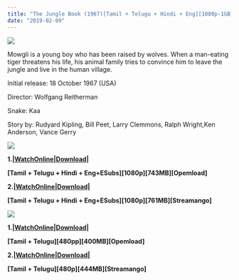 ```yaml
---
title: "The Jungle Book (1967)[Tamil + Telugu + Hindi + Eng][1080p-1GB][480p-400MB]"
date: "2019-02-09"
---
```


[![](https://www.gstatic.com/tv/thumb/v22vodart/55309/p55309_v_v8_ab.jpg)](http://www.gstatic.com/tv/thumb/v22vodart/55309/p55309_v_v8_ab.jpg)

Mowgli is a young boy who has been raised by wolves. When a man-eating tiger threatens his life, his animal family tries to convince him to leave the jungle and live in the human village.

Initial release: 18 October 1967 (USA)

Director: Wolfgang Reitherman

Snake: Kaa

Story by: Rudyard Kipling, Bill Peet, Larry Clemmons, Ralph Wright,Ken Anderson, Vance Gerry

[![](https://thumb.oloadcdn.net/splash/38JXTJT26tg/14SbsYR_XWE.jpg)](https://openload.co/f/38JXTJT26tg/www.Tamilcartoontv.blogspot.com_-_The_Jungle_Book_{7cef396fa903dffab2382e8bc80965065ad0174c8eee63d5f3956c33ffbf8496}281967{7cef396fa903dffab2382e8bc80965065ad0174c8eee63d5f3956c33ffbf8496}29{7cef396fa903dffab2382e8bc80965065ad0174c8eee63d5f3956c33ffbf8496}5B1080p_-_BDRip_-_{7cef396fa903dffab2382e8bc80965065ad0174c8eee63d5f3956c33ffbf8496}5BTamil_{7cef396fa903dffab2382e8bc80965065ad0174c8eee63d5f3956c33ffbf8496}2B_Telugu_{7cef396fa903dffab2382e8bc80965065ad0174c8eee63d5f3956c33ffbf8496}2B_Hindi_{7cef396fa903dffab2382e8bc80965065ad0174c8eee63d5f3956c33ffbf8496}2B_Eng{7cef396fa903dffab2382e8bc80965065ad0174c8eee63d5f3956c33ffbf8496}5D_-_x264_-_1.3GB_-_ESubs{7cef396fa903dffab2382e8bc80965065ad0174c8eee63d5f3956c33ffbf8496}5D.mkv.mp4)

**1.|[WatchOnline|Download](https://openload.co/f/38JXTJT26tg/www.Tamilcartoontv.blogspot.com_-_The_Jungle_Book_{7cef396fa903dffab2382e8bc80965065ad0174c8eee63d5f3956c33ffbf8496}281967{7cef396fa903dffab2382e8bc80965065ad0174c8eee63d5f3956c33ffbf8496}29{7cef396fa903dffab2382e8bc80965065ad0174c8eee63d5f3956c33ffbf8496}5B1080p_-_BDRip_-_{7cef396fa903dffab2382e8bc80965065ad0174c8eee63d5f3956c33ffbf8496}5BTamil_{7cef396fa903dffab2382e8bc80965065ad0174c8eee63d5f3956c33ffbf8496}2B_Telugu_{7cef396fa903dffab2382e8bc80965065ad0174c8eee63d5f3956c33ffbf8496}2B_Hindi_{7cef396fa903dffab2382e8bc80965065ad0174c8eee63d5f3956c33ffbf8496}2B_Eng{7cef396fa903dffab2382e8bc80965065ad0174c8eee63d5f3956c33ffbf8496}5D_-_x264_-_1.3GB_-_ESubs{7cef396fa903dffab2382e8bc80965065ad0174c8eee63d5f3956c33ffbf8496}5D.mkv.mp4)|**

**\[Tamil + Telugu + Hindi + Eng+ESubs\]\[1080p\]\[743MB\]\[Opemload\]**

**2.|[WatchOnline|Download](https://streamango.com/f/mslppfdaomeamdla/www_Tamilcartoontv_blogspot_com_-_The_Jungle_Book_1967_1080p_-_BDRip_-_Tamil_Telugu_Hindi_Eng_-_x264_-_1_3GB_-_ESubs_mkv_mp4)|**

**\[Tamil + Telugu + Hindi + Eng+ESubs\]\[1080p\]\[761MB\]\[Streamango\]**

[![](https://thumb.oloadcdn.net/splash/38JXTJT26tg/14SbsYR_XWE.jpg)](https://openload.co/f/38JXTJT26tg/www.Tamilcartoontv.blogspot.com_-_The_Jungle_Book_{7cef396fa903dffab2382e8bc80965065ad0174c8eee63d5f3956c33ffbf8496}281967{7cef396fa903dffab2382e8bc80965065ad0174c8eee63d5f3956c33ffbf8496}29{7cef396fa903dffab2382e8bc80965065ad0174c8eee63d5f3956c33ffbf8496}5B1080p_-_BDRip_-_{7cef396fa903dffab2382e8bc80965065ad0174c8eee63d5f3956c33ffbf8496}5BTamil_{7cef396fa903dffab2382e8bc80965065ad0174c8eee63d5f3956c33ffbf8496}2B_Telugu_{7cef396fa903dffab2382e8bc80965065ad0174c8eee63d5f3956c33ffbf8496}2B_Hindi_{7cef396fa903dffab2382e8bc80965065ad0174c8eee63d5f3956c33ffbf8496}2B_Eng{7cef396fa903dffab2382e8bc80965065ad0174c8eee63d5f3956c33ffbf8496}5D_-_x264_-_1.3GB_-_ESubs{7cef396fa903dffab2382e8bc80965065ad0174c8eee63d5f3956c33ffbf8496}5D.mkv.mp4)

**1.|[WatchOnline|Download](https://openload.co/f/3lAotPqxxig/www.Tamilcartoontv.blogspot.com_-_The_Jungle_Book_{7cef396fa903dffab2382e8bc80965065ad0174c8eee63d5f3956c33ffbf8496}281967{7cef396fa903dffab2382e8bc80965065ad0174c8eee63d5f3956c33ffbf8496}29{7cef396fa903dffab2382e8bc80965065ad0174c8eee63d5f3956c33ffbf8496}5BBDRip_-_{7cef396fa903dffab2382e8bc80965065ad0174c8eee63d5f3956c33ffbf8496}5BTamil_{7cef396fa903dffab2382e8bc80965065ad0174c8eee63d5f3956c33ffbf8496}2B_Telugu{7cef396fa903dffab2382e8bc80965065ad0174c8eee63d5f3956c33ffbf8496}5D_-_x264_-_400MB_-_ESubs{7cef396fa903dffab2382e8bc80965065ad0174c8eee63d5f3956c33ffbf8496}5D.mkv.mp4)|**

**\[Tamil + Telugu\]\[480pp\]\[400MB\]\[Opemload\]**

**2.|[WatchOnline|Download](https://streamango.com/f/fanspqearacoeank/www_Tamilcartoontv_blogspot_com_-_The_Jungle_Book_1967_BDRip_-_Tamil_Telugu_-_x264_-_400MB_-_ESubs_mkv_mp4)|**

**\[Tamil + Telugu\]\[480p\]\[444MB\]\[Streamango\]**
